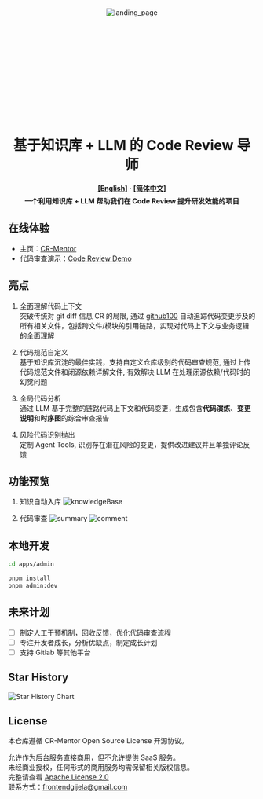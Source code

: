 <div style="width: 100%; height: 420px; display: flex; justify-content: center; align-items: center; margin-bottom: 20px;">
  <img alt="landing_page" src="https://pub-dddb5f1064884f6498b3ec0a1c031c0d.r2.dev/landing_cr_mentor.png">
</div>

<h1 align="center">基于知识库 + LLM 的 Code Review 导师</h1>

<div align="center">
  <a href="README.md"><strong>[English]</strong></a> ·
  <a href="README-zh_CN.md"><strong>[简体中文]</strong></a>
</div>

<div align="center" style="margin-top: 6px;">
  <strong>一个利用知识库 + LLM 帮助我们在 Code Review 提升研发效能的项目</strong>
</div>

## 在线体验

- 主页：[CR-Mentor](https://cr-mentor.top/)
- 代码审查演示：[Code Review Demo](https://github.com/Gijela/Auth-Github-App/pull/46)

## 亮点

1. 全面理解代码上下文  
   突破传统对 git diff 信息 CR 的局限, 通过 [github100](https://github.com/gijela/github100) 自动追踪代码变更涉及的所有相关文件，包括跨文件/模块的引用链路，实现对代码上下文与业务逻辑的全面理解

2. 代码规范自定义  
   基于知识库沉淀的最佳实践，支持自定义仓库级别的代码审查规范, 通过上传代码规范文件和闭源依赖详解文件, 有效解决 LLM 在处理闭源依赖/代码时的幻觉问题

3. 全局代码分析  
   通过 LLM 基于完整的链路代码上下文和代码变更，生成包含**代码演练**、**变更说明**和**时序图**的综合审查报告

4. 风险代码识别抛出  
   定制 Agent Tools, 识别存在潜在风险的变更，提供改进建议并且单独评论反馈

## 功能预览

1. 知识自动入库
   ![knowledgeBase](https://pub-dddb5f1064884f6498b3ec0a1c031c0d.r2.dev/knowledgeBase.png)

2. 代码审查
   ![summary](./apps/admin/public/cr/summary.png)
   ![comment](./apps/admin/public/cr/comment.png)

## 本地开发

```bash
cd apps/admin

pnpm install
pnpm admin:dev
```

## 未来计划

- [ ] 制定人工干预机制，回收反馈，优化代码审查流程
- [ ] 专注开发者成长，分析优缺点，制定成长计划
- [ ] 支持 Gitlab 等其他平台

## Star History

![Star History Chart](https://api.star-history.com/svg?repos=Gijela/CR-Mentor&type=Date)

## License

本仓库遵循 CR-Mentor Open Source License 开源协议。

允许作为后台服务直接商用，但不允许提供 SaaS 服务。  
未经商业授权，任何形式的商用服务均需保留相关版权信息。  
完整请查看 [Apache License 2.0](./LICENSE)  
联系方式：frontendgijela@gmail.com
